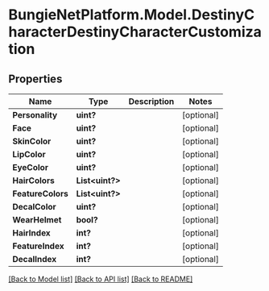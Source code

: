 # BungieNetPlatform.Model.DestinyCharacterDestinyCharacterCustomization
## Properties

Name | Type | Description | Notes
------------ | ------------- | ------------- | -------------
**Personality** | **uint?** |  | [optional] 
**Face** | **uint?** |  | [optional] 
**SkinColor** | **uint?** |  | [optional] 
**LipColor** | **uint?** |  | [optional] 
**EyeColor** | **uint?** |  | [optional] 
**HairColors** | **List&lt;uint?&gt;** |  | [optional] 
**FeatureColors** | **List&lt;uint?&gt;** |  | [optional] 
**DecalColor** | **uint?** |  | [optional] 
**WearHelmet** | **bool?** |  | [optional] 
**HairIndex** | **int?** |  | [optional] 
**FeatureIndex** | **int?** |  | [optional] 
**DecalIndex** | **int?** |  | [optional] 

[[Back to Model list]](../README.md#documentation-for-models) [[Back to API list]](../README.md#documentation-for-api-endpoints) [[Back to README]](../README.md)

